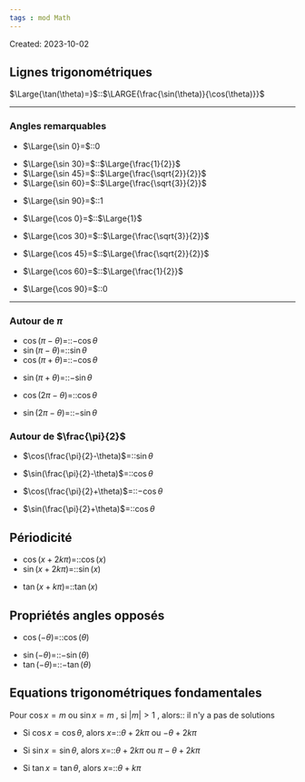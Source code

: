 ```yaml
---
tags : mod Math
---
```

Created: 2023-10-02

## Lignes trigonométriques

$\Large{\tan(\theta)=}$::$\LARGE{\frac{\sin(\theta)}{\cos(\theta)}}$
<!--SR:!2023-12-09,33,250-->

---
### Angles remarquables

- $\Large{\sin 0}=$::$0$
<!--SR:!2023-11-21,11,284-->
- $\Large{\sin 30}=$::$\Large{\frac{1}{2}}$
- $\Large{\sin 45}=$::$\Large{\frac{\sqrt{2}}{2}}$
- $\Large{\sin 60}=$::$\Large{\frac{\sqrt{3}}{2}}$
<!--SR:!2023-11-21,11,284-->
- $\Large{\sin 90}=$::$1$
<!--SR:!2023-11-23,10,284-->
- $\Large{\cos 0}=$::$\Large{1}$
<!--SR:!2023-11-21,11,284-->
- $\Large{\cos 30}=$::$\Large{\frac{\sqrt{3}}{2}}$
<!--SR:!2023-11-20,7,264-->
- $\Large{\cos 45}=$::$\Large{\frac{\sqrt{2}}{2}}$
<!--SR:!2023-11-19,9,284-->
- $\Large{\cos 60}=$::$\Large{\frac{1}{2}}$
<!--SR:!2023-11-11,3,264-->
- $\Large{\cos 90}=$::$0$
<!--SR:!2023-12-06,30,230-->

---
### Autour de $\pi$
- $\cos(\pi-\theta)$=::$-\cos\theta$
- $\sin(\pi-\theta)$=::$\sin\theta$
- $\cos(\pi+\theta)$=::$-\cos\theta$
<!--SR:!2023-11-15,5,246-->
- $\sin(\pi+\theta)$=::$-\sin\theta$
<!--SR:!2023-11-12,2,224-->
- $\cos(2\pi-\theta)$=::$\cos\theta$
<!--SR:!2023-11-11,1,204-->
- $\sin(2\pi-\theta)$=::$-\sin\theta$
<!--SR:!2023-11-15,5,246-->

### Autour de $\frac{\pi}{2}$
- $\cos(\frac{\pi}{2}-\theta)$=::$\sin\theta$
<!--SR:!2023-11-15,2,226-->
- $\sin(\frac{\pi}{2}-\theta)$=::$\cos\theta$
<!--SR:!2023-11-17,7,210-->
- $\cos(\frac{\pi}{2}+\theta)$=::$-\cos\theta$
<!--SR:!2023-11-14,1,184-->
- $\sin(\frac{\pi}{2}+\theta)$=::$\cos\theta$
<!--SR:!2023-11-17,7,210-->
## Périodicité
- $\cos(x+2k\pi)=$::$\cos(x)$
- $\sin(x+2k\pi)=$::$\sin(x)$
<!--SR:!2023-11-20,10,264-->
- $\tan(x+k\pi)=$::$\tan(x)$
## Propriétés angles opposés
- $\cos(-\theta)=$::$\cos(\theta)$
<!--SR:!2024-01-11,66,250-->
- $\sin(-\theta)=$::$-\sin(\theta)$
- $\tan(-\theta)=$::$-\tan(\theta)$
<!--SR:!2024-01-16,71,270-->
## Equations trigonométriques fondamentales
Pour $\cos x=m$ ou $\sin x=m$ , si $|m|>1$ , alors:: il n'y a pas de solutions

- Si $\cos x=\cos\theta$, alors $x=$::$\theta+2k\pi$ ou $-\theta+2k\pi$
<!--SR:!2023-11-16,6,266-->
- Si $\sin x=\sin\theta$, alors $x=$::$\theta+2k\pi$ ou $\pi-\theta+2k\pi$
<!--SR:!2023-11-15,5,244-->
- Si $\tan x=\tan\theta$, alors $x=$::$\theta+k\pi$
<!--SR:!2023-11-22,9,266-->
